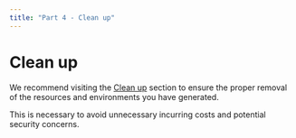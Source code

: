 ```yaml
---
title: "Part 4 - Clean up"
---
```


# Clean up

We recommend visiting the [Clean up](../clean-up.md) section to ensure the
proper removal of the resources and environments you have generated.

This is necessary to avoid unnecessary incurring costs and potential security
concerns.
